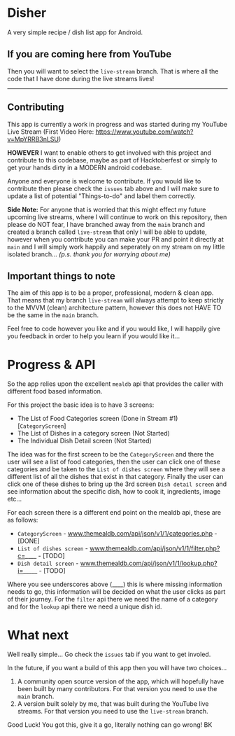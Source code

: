 # Disher

A very simple recipe / dish list app for Android.

## If you are coming here from YouTube

Then you will want to select the `live-stream` branch. That is where all the code that I have done during the live streams lives!

<hr>

## Contributing

This app is currently a work in progress and was started during my YouTube Live Stream (First Video Here: https://www.youtube.com/watch?v=MpYRRB3nLSU)

**HOWEVER** I want to enable others to get involved with this project and contribute to this codebase, maybe as part of Hacktoberfest or simply to get your hands dirty in a MODERN android codebase.

Anyone and everyone is welcome to contribute. If you would like to contribute then please check the `issues` tab above and I will make sure to update a list of potential "Things-to-do" and label them correctly.

**Side Note:** For anyone that is worried that this might effect my future upcoming live streams, where I will continue to work on this repository, then please do NOT fear, I have branched away from the `main` branch and created a branch called `live-stream` that only I will be able to update, however when you contribute you can make your PR and point it directly at `main` and I will simply work happily and seperately on my stream on my little isolated branch... *(p.s. thank you for worrying about me)*

## Important things to note

The aim of this app is to be a proper, professional, modern & clean app. That means that my branch `live-stream` will always attempt to keep strictly to the MVVM (clean) architecture pattern, however this does not HAVE TO be the same in the `main` branch.

Feel free to code however you like and if you would like, I will happily give you feedback in order to help you learn if you would like it...

# Progress & API

So the app relies upon the excellent `mealdb` api that provides the caller with different food based information.

For this project the basic idea is to have 3 screens:
* The List of Food Categories screen (Done in Stream #1) [`CategoryScreen`]
* The List of Dishes in a category screen (Not Started)
* The Individual Dish Detail screen (Not Started)

The idea was for the first screen to be the `CategoryScreen` and there the user will see a list of food categories, then the user can click one of these categories and be taken to the `List of dishes screen` where they will see a different list of all the dishes that exist in that category. Finally the user can click one of these dishes to bring up the 3rd screen `Dish detail screen` and see information about the specific dish, how to cook it, ingredients, image etc...

For each screen there is a different end point on the mealdb api, these are as follows:
* `CategoryScreen` - www.themealdb.com/api/json/v1/1/categories.php - [DONE]
* `List of dishes screen` - www.themealdb.com/api/json/v1/1/filter.php?c=____ - [TODO]
* `Dish detail screen` - www.themealdb.com/api/json/v1/1/lookup.php?i=_____ - [TODO]

Where you see underscores above (____) this is where missing information needs to go, this information will be decided on what the user clicks as part of their journey.
For the `filter` api there we need the name of a category and for the `lookup` api there we need a unique dish id.

# What next

Well really simple... Go check the `issues` tab if you want to get involed.

In the future, if you want a build of this app then you will have two choices...

1. A community open source version of the app, which will hopefully have been built by many contributors. For that version you need to use the `main` branch.
2. A version built solely by me, that was built during the YouTube live streams. For that version you need to use the `live-stream` branch.

Good Luck! You got this, give it a go, literally nothing can go wrong!
BK